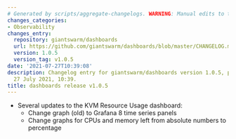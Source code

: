 ```yaml
---
# Generated by scripts/aggregate-changelogs. WARNING: Manual edits to this files will be overwritten.
changes_categories:
- Observability
changes_entry:
  repository: giantswarm/dashboards
  url: https://github.com/giantswarm/dashboards/blob/master/CHANGELOG.md#105---2021-07-27
  version: 1.0.5
  version_tag: v1.0.5
date: '2021-07-27T10:39:08'
description: Changelog entry for giantswarm/dashboards version 1.0.5, published on
  27 July 2021, 10:39.
title: dashboards release v1.0.5
---
```


- Several updates to the KVM Resource Usage dashboard:
  - Change graph (old) to Grafana 8 time series panels
  - Change graphs for CPUs and memory left from absolute numbers to percentage
